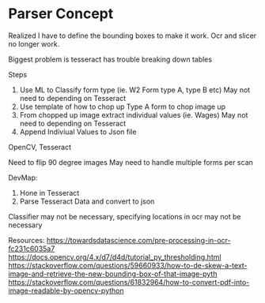 # Parser Concept


Realized I have to define the bounding boxes to make it work.
Ocr and slicer no longer work.

Biggest problem is tesseract has trouble breaking down tables

Steps
1. Use ML to Classify form type (ie. W2 Form type A, type B etc)
    May not need to depending on Tesseract
2. Use template of how to chop up Type A form to chop image up
3. From chopped up image extract individual values (ie. Wages)
    May not need to depending on Tesseract
4. Append Indiviual Values to Json file


OpenCV, Tesseract


Need to flip 90 degree images
May need to handle multiple forms per scan

DevMap:

1. Hone in Tesseract
2. Parse Tesseract Data and convert to json


Classifier may not be necessary, specifying locations in ocr may not be necessary


Resources:
https://towardsdatascience.com/pre-processing-in-ocr-fc231c6035a7
https://docs.opencv.org/4.x/d7/d4d/tutorial_py_thresholding.html
https://stackoverflow.com/questions/59660933/how-to-de-skew-a-text-image-and-retrieve-the-new-bounding-box-of-that-image-pyth
https://stackoverflow.com/questions/61832964/how-to-convert-pdf-into-image-readable-by-opencv-python

